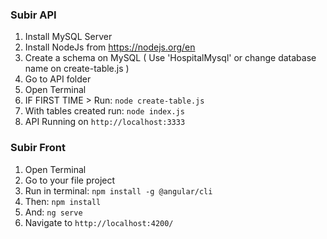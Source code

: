 ### Subir API

1. Install MySQL Server
2. Install NodeJs from https://nodejs.org/en
3. Create a schema on MySQL ( Use 'HospitalMysql' or change database name on create-table.js )
4. Go to API folder
4. Open Terminal
5. IF FIRST TIME > Run: ```node create-table.js```
6. With tables created run: ```node index.js```
7. API Running on `http://localhost:3333`


### Subir Front

1. Open Terminal
2. Go to your file project
3. Run in terminal: ```npm install -g @angular/cli```
4. Then: ```npm install```
5. And: ```ng serve```
6. Navigate to `http://localhost:4200/`
